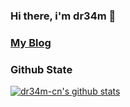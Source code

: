 ### Hi there, i'm dr34m 👋

### [My Blog](https://blog.ctftools.com/)

### Github State
[![dr34m-cn's github stats](https://github-readme-stats.vercel.app/api?username=dr34m-cn&show_icons=true&theme=dracula)](https://github.com/dr34m-cn)
